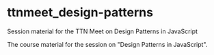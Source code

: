 # ttnmeet_design-patterns
Session material for the TTN Meet on Design Patterns in JavaScript

The course material for the session on "Design Patterns in JavaScript".
